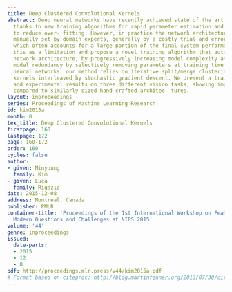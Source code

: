 ```yaml
---
title: Deep Clustered Convolutional Kernels
abstract: Deep neural networks have recently achieved state of the art performance
  thanks to new training algorithms for rapid parameter estimation and new regularizations
  to reduce over- fitting. However, in practice the network architecture has to be
  manually set by domain experts, generally by a costly trial and error procedure,
  which often accounts for a large portion of the final system performance. We view
  this as a limitation and propose a novel training algorithm that automatically optimizes
  network architecture, by progressively increasing model complexity and then eliminating
  model redundancy by selectively removing parameters at training time. For convolutional
  neural networks, our method relies on iterative split/merge clustering of convolutional
  kernels interleaved by stochastic gradient descent. We present a training algorithm
  and experimental results on three different vision tasks, showing improved performance
  compared to similarly sized hand-crafted architec- tures.
layout: inproceedings
series: Proceedings of Machine Learning Research
id: kim2015a
month: 0
tex_title: Deep Clustered Convolutional Kernels
firstpage: 160
lastpage: 172
page: 160-172
order: 160
cycles: false
author:
- given: Minyoung
  family: Kim
- given: Luca
  family: Rigazio
date: 2015-12-08
address: Montreal, Canada
publisher: PMLR
container-title: 'Proceedings of the 1st International Workshop on Feature Extraction:
  Modern Questions and Challenges at NIPS 2015'
volume: '44'
genre: inproceedings
issued:
  date-parts:
  - 2015
  - 12
  - 8
pdf: http://proceedings.mlr.press/v44/kim2015a.pdf
# Format based on citeproc: http://blog.martinfenner.org/2013/07/30/citeproc-yaml-for-bibliographies/
---
```

